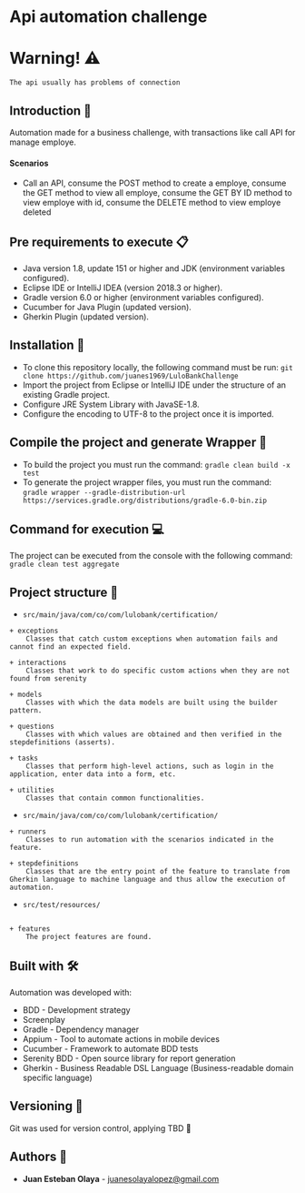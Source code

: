 # **Api automation challenge**

# Warning! ⚠️
```The api usually has problems of connection ```

## Introduction 🚀

Automation made for a business challenge, with transactions like call API for manage employe.

#### Scenarios


- Call an API, consume the POST method to create a employe, consume the GET method to view all employe, consume the GET BY ID method to view employe with id, consume the DELETE method to view employe deleted

## Pre requirements to execute 📋
- Java version 1.8, update 151 or higher and JDK (environment variables configured).
- Eclipse IDE or IntelliJ IDEA (version 2018.3 or higher).
- Gradle version 6.0 or higher (environment variables configured).
- Cucumber for Java Plugin (updated version).
- Gherkin Plugin (updated version).

## Installation 🔧
- To clone this repository locally, the following command must be run:
  ```git clone https://github.com/juanes1969/LuloBankChallenge```
- Import the project from Eclipse or IntelliJ IDE under the structure of an existing Gradle project.
- Configure JRE System Library with JavaSE-1.8.
- Configure the encoding to UTF-8 to the project once it is imported.

## Compile the project and generate Wrapper 🔨
- To build the project you must run the command:
  ```gradle clean build -x test```
- To generate the project wrapper files, you must run the command:
  ```gradle wrapper --gradle-distribution-url https://services.gradle.org/distributions/gradle-6.0-bin.zip```

## Command for execution 💻
The project can be executed from the console with the following command:
```gradle clean test aggregate```

## Project structure 🚧

* ```src/main/java/com/co/com/lulobank/certification/```
```    
+ exceptions
    Classes that catch custom exceptions when automation fails and cannot find an expected field.

+ interactions
    Classes that work to do specific custom actions when they are not found from serenity

+ models
    Classes with which the data models are built using the builder pattern.

+ questions
    Classes with which values are obtained and then verified in the stepdefinitions (asserts).

+ tasks
    Classes that perform high-level actions, such as login in the application, enter data into a form, etc.

+ utilities
    Classes that contain common functionalities.
```

* ```src/main/java/com/co/com/lulobank/certification/```
```
+ runners
    Classes to run automation with the scenarios indicated in the feature.

+ stepdefinitions
    Classes that are the entry point of the feature to translate from Gherkin language to machine language and thus allow the execution of automation.
 ```

* ```src/test/resources/```
```

+ features
    The project features are found.

```

## Built with 🛠
Automation was developed with:
- BDD - Development strategy
- Screenplay
- Gradle - Dependency manager
- Appium - Tool to automate actions in mobile devices
- Cucumber - Framework to automate BDD tests
- Serenity BDD - Open source library for report generation
- Gherkin - Business Readable DSL Language (Business-readable domain specific language)

## Versioning 📌
Git was used for version control, applying TBD 🔀

## Authors 👨

* **Juan Esteban Olaya** - [juanesolayalopez@gmail.com]()